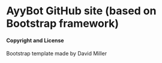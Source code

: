 # AyyBot GitHub site (based on Bootstrap framework)

#### Copyright and License
Bootstrap template made by David Miller
